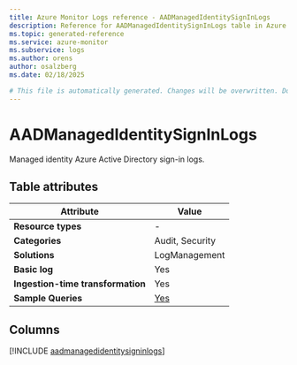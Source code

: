 ```yaml
---
title: Azure Monitor Logs reference - AADManagedIdentitySignInLogs
description: Reference for AADManagedIdentitySignInLogs table in Azure Monitor Logs.
ms.topic: generated-reference
ms.service: azure-monitor
ms.subservice: logs
ms.author: orens
author: osalzberg
ms.date: 02/18/2025

# This file is automatically generated. Changes will be overwritten. Do not change this file directly.
---
```


# AADManagedIdentitySignInLogs

Managed identity Azure Active Directory sign-in logs.


## Table attributes

|Attribute|Value|
|---|---|
|**Resource types**|-|
|**Categories**|Audit, Security|
|**Solutions**| LogManagement|
|**Basic log**|Yes|
|**Ingestion-time transformation**|Yes|
|**Sample Queries**|[Yes](/azure/azure-monitor/reference/queries/aadmanagedidentitysigninlogs)|



## Columns
  
[!INCLUDE [aadmanagedidentitysigninlogs](~/reusable-content/ce-skilling/azure/includes/azure-monitor/reference/tables/aadmanagedidentitysigninlogs-include.md)]
